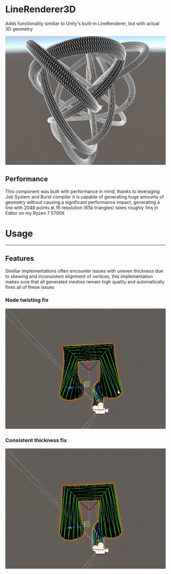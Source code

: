 # LineRenderer3D
Adds functionality similiar to Unity's built-in LineRenderer, but with actual 3D geometry

<img src="line3d.png" width="600" >

## Performance 
This component was built with performance in mind, thanks to leveraging Job System and Burst compiler it is capable of generating huge amounts of geometry without causing a significant performance impact, generating a line with 2048 points at 16 resolution (65k triangles) takes roughly 1ms in Editor on my Ryzen 7 5700X
# Usage
-----
## Features
Similiar implementations often encounter issues with uneven thickness due to skewing and inconsistent alignment of vertices, this implementation makes sure that all generated meshes remain high quality and automatically fixes all of these issues
### Node twisting fix
![Twisting fix](twisting.gif)
### Consistent thickness fix
![Thickness fix](scaling.gif)
